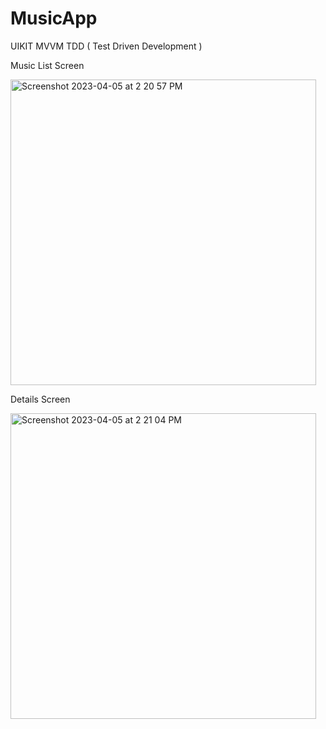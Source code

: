 # MusicApp

UIKIT
MVVM 
TDD ( Test Driven Development )

Music List Screen

<img width="489" alt="Screenshot 2023-04-05 at 2 20 57 PM" src="https://user-images.githubusercontent.com/13196077/230183559-a6dae73e-3dcd-4da5-bbd0-be7b618c5afa.png">


Details Screen

<img width="489" alt="Screenshot 2023-04-05 at 2 21 04 PM" src="https://user-images.githubusercontent.com/13196077/230183334-897537be-fcbc-42fe-8946-df6d49499b2a.png">
